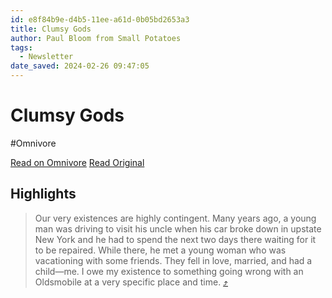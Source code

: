 ```yaml
---
id: e8f84b9e-d4b5-11ee-a61d-0b05bd2653a3
title: Clumsy Gods
author: Paul Bloom from Small Potatoes
tags:
  - Newsletter
date_saved: 2024-02-26 09:47:05
---
```


# Clumsy Gods
#Omnivore

[Read on Omnivore](https://omnivore.app/me/clumsy-gods-18de5e23cc7)
[Read Original](https://smallpotatoes.paulbloom.net/p/clumsy-gods)

## Highlights

> Our very existences are highly contingent. Many years ago, a young man was driving to visit his uncle when his car broke down in upstate New York and he had to spend the next two days there waiting for it to be repaired. While there, he met a young woman who was vacationing with some friends. They fell in love, married, and had a child—me. I owe my existence to something going wrong with an Oldsmobile at a very specific place and time. [⤴️](https://omnivore.app/me/clumsy-gods-18de5e23cc7#054b3e97-6160-4211-b9cf-0d5e86036573) 

